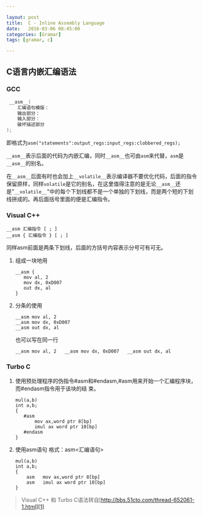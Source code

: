 ```yaml
---

layout: post
title:  C - Inline Assembly Language
date:   2016-03-06 08:45:00
categories: [Gramar]
tags: [gramar, c]

---
```


## C语言内嵌汇编语法

### GCC

~~~ C
 __asm__(
    汇编语句模版：
    输出部分：
    输入部分：
    破坏描述部分
);
~~~

即格式为`asm("statements":output_regs:input_regs:clobbered_regs);`


`__asm__`表示后面的代码为内嵌汇编，同时`__asm__`也可由`asm`来代替，`asm`是`__asm__`的别名。

在`__asm__`后面有时也会加上`__volatile__`表示编译器不要优化代码，后面的指令保留原样，同样`volatile`是它的别名，在这里值得注意的是无论`__asm__`还是"`__volatile__`"中的每个下划线都不是一个单独的下划线，而是两个短的下划线拼成的。再后面括号里面的便是汇编指令。


### Visual C++

```
__asm 汇编指令 [ ; ]
__asm { 汇编指令 } [ ; ]
```
同样asm前面是两条下划线，后面的方括号内容表示分号可有可无。

1. 组成一块地用

    ```
    __asm {
       mov al, 2
       mov dx, 0xD007
       out dx, al
    }
    ```
2. 分条的使用

    ```
    __asm mov al, 2
    __asm mov dx, 0xD007
    __asm out dx, al
    ```

    也可以写在同一行

    ```
    __asm mov al, 2   __asm mov dx, 0xD007   __asm out dx, al
    ```

### Turbo C

1. 使用预处理程序的伪指令#asm和#endasm,#asm用来开始一个汇编程序块，而#endasm指令用于该块的结
束。

    ```
    mul(a,b)
    int a,b;
    {
       #asm
           mov ax,word ptr 8[bp]
           imul ax word ptr 10[bp]
       #endasm
    }
    ```

2. 使用asm语句
格式：asm<汇编语句>

    ```
    mul(a,b)
    int a,b;
    {
        asm   mov ax,word ptr 8[bp]
        asm   imul ax word ptr 10[bp]
    }
    ```

> Visual C++ 和 Turbo C语法转自[http://bbs.51cto.com/thread-652061-1.html][1]

[1]: http://bbs.51cto.com/thread-652061-1.html
